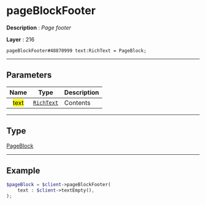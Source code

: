 # pageBlockFooter

**Description** : *Page footer*

**Layer** : 216

```tl
pageBlockFooter#48870999 text:RichText = PageBlock;
```

---

## Parameters

| Name | Type | Description |
| :---: | :---: | :--- |
| <mark>text</mark> | [`RichText`](type/RichText) | Contents |

---

## Type

[PageBlock](type/PageBlock)

---

## Example

```php
$pageBlock = $client->pageBlockFooter(
	text : $client->textEmpty(),
);
```
